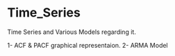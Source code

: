 # Time_Series
Time Series and Various Models regarding it.


1- ACF & PACF graphical representaion.
2- ARMA Model
